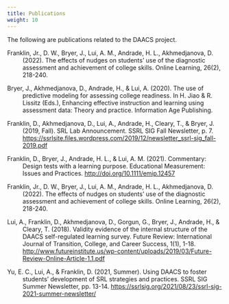 ```yaml
---
title: Publications
weight: 10
---
```


The following are publications related to the DAACS project.

<div style="text-indent: -36px; padding-left: 36px;">


Franklin, Jr., D. W., Bryer, J., Lui, A. M., Andrade, H. L., Akhmedjanova, D. (2022). The effects of nudges on students’ use of the diagnostic assessment and achievement of college skills. Online Learning, 26(2), 218-240. 

Bryer, J., Akhmedjanova, D., Andrade, H., & Lui, A. (2020). The use of predictive modeling for assessing college readiness. In H. Jiao & R. Lissitz (Eds.), Enhancing effective instruction and learning using assessment data: Theory and practice. Information Age Publishing.

Franklin, D., Akhmedjanova, D., Lui, A., Andrade, H., Cleary, T., & Bryer, J. (2019, Fall). SRL Lab Announcement. SSRL SIG Fall Newsletter, p. 7. https://ssrlsite.files.wordpress.com/2019/12/newsletter_ssrl-sig_fall-2019.pdf 

Franklin, D., Bryer, J., Andrade, H. L., & Lui, A. M. (2021). Commentary: Design tests with a learning purpose. Educational Measurement: Issues and Practices. http://doi.org/10.1111/emip.12457 

Franklin, Jr., D. W., Bryer, J., Lui, A. M., Andrade, H. L., Akhmedjanova, D. (2022). The effects of nudges on students’ use of the diagnostic assessment and achievement of college skills. Online Learning, 26(2), 218-240. 

Lui, A., Franklin, D., Akhmedjanova, D., Gorgun, G., Bryer, J., Andrade, H., & Cleary, T. (2018). Validity evidence of the internal structure of the DAACS self-regulated learning survey. Future Review: International Journal of Transition, College, and Career Success, 1(1), 1-18. http://www.futureinstitute.us/wp-content/uploads/2019/03/Future-Review-Online-Article-1.1.pdf

Yu, E. C., Lui, A., & Franklin, D. (2021, Summer). Using DAACS to foster students’ development of SRL strategies and practices. SSRL SIG Summer Newsletter, pp. 13-14. https://ssrlsig.org/2021/08/23/ssrl-sig-2021-summer-newsletter/ 


</div>
